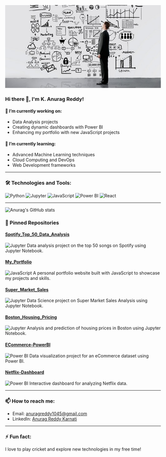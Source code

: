 <img src="data-scientist2.jpg" alt="Data Scientist" width="1200"/>

### Hi there 👋, I'm K. Anurag Reddy!

#### 🔭 I’m currently working on:
- Data Analysis projects
- Creating dynamic dashboards with Power BI
- Enhancing my portfolio with new JavaScript projects

#### 🌱 I’m currently learning:
- Advanced Machine Learning techniques
- Cloud Computing and DevOps
- Web Development frameworks

---

### 🛠️ Technologies and Tools:
![Python](https://img.shields.io/badge/Python-3776AB?style=flat&logo=python&logoColor=white)
![Jupyter](https://img.shields.io/badge/Jupyter-F37626?style=flat&logo=jupyter&logoColor=white)
![JavaScript](https://img.shields.io/badge/JavaScript-F7DF1E?style=flat&logo=javascript&logoColor=black)
![Power BI](https://img.shields.io/badge/Power%20BI-F2C811?style=flat&logo=power%20bi&logoColor=black)
![React](https://img.shields.io/badge/React-20232A?style=flat&logo=react&logoColor=61DAFB)

---

![Anurag's GitHub stats](https://github-readme-stats.vercel.app/api?username=Anurag1045&show_icons=true&theme=radical)

### 📌 Pinned Repositories

#### [Spotify_Top_50_Data_Analysis](https://github.com/Anurag1045/Spotify_Top_50_Data_Analysis)
![Jupyter](https://img.shields.io/badge/Jupyter-Notebook-orange)
Data analysis project on the top 50 songs on Spotify using Jupyter Notebook.

#### [My_Portfolio](https://github.com/Anurag1045/My_Portfolio)
![JavaScript](https://img.shields.io/badge/JavaScript-yellow)
A personal portfolio website built with JavaScript to showcase my projects and skills.

#### [Super_Market_Sales](https://github.com/Anurag1045/Super_Market_Sales)
![Jupyter](https://img.shields.io/badge/Jupyter-Notebook-orange)
Data Science project on Super Market Sales Analysis using Jupyter Notebook.

#### [Boston_Housing_Pricing](https://github.com/Anurag1045/Boston_Housing_Pricing)
![Jupyter](https://img.shields.io/badge/Jupyter-Notebook-orange)
Analysis and prediction of housing prices in Boston using Jupyter Notebook.

#### [ECommerce-PowerBI](https://github.com/Anurag1045/ECommerce-PowerBI)
![Power BI](https://img.shields.io/badge/Power--BI-yellow)
Data visualization project for an eCommerce dataset using Power BI.

#### [Netflix-Dashboard](https://github.com/Anurag1045/Netflix-Dashboard)
![Power BI](https://img.shields.io/badge/Power--BI-yellow)
Interactive dashboard for analyzing Netflix data.

---
### 📫 How to reach me:
- Email: anuragreddy1045@gmail.com
- LinkedIn: [Anurag Reddy Karnati](https://www.linkedin.com/in/anurag45/)

---

### ⚡ Fun fact:
I love to play cricket and explore new technologies in my free time!

